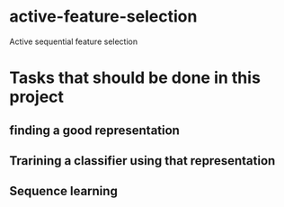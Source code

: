 # active-feature-selection
Active sequential feature selection 



# Tasks that should be done in this project


## finding a good representation


## Trarining a classifier using that representation

## Sequence learning